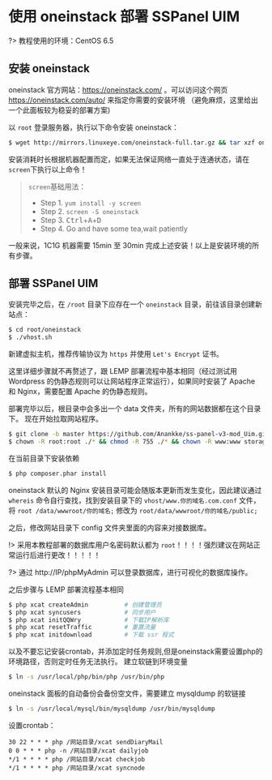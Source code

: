 # 使用 oneinstack 部署 SSPanel UIM

?> 教程使用的环境：CentOS 6.5

## 安装 oneinstack

oneinstack 官方网站：https://oneinstack.com/ 。可以访问这个网页 https://oneinstack.com/auto/ 来指定你需要的安装环境 （避免麻烦，这里给出一个此面板较为稳妥的部署方案)

以 `root` 登录服务器，执行以下命令安装 oneinstack：

```bash
$ wget http://mirrors.linuxeye.com/oneinstack-full.tar.gz && tar xzf oneinstack-full.tar.gz && ./oneinstack/install.sh --nginx_option 1 --php_option 5 --phpcache_option 1 --php_extensions zendguardloader,ioncube,imagick,gmagick --phpmyadmin --db_option 3 --dbinstallmethod 1 --dbrootpwd root --pureftpd
```

安装消耗时长根据机器配置而定，如果无法保证网络一直处于连通状态，请在`screen`下执行以上命令！

> `screen`基础用法：
> - Step 1. `yum install -y screen`
> - Step 2. `screen -S oneinstack`    
> - Step 3. <kbd>Ctrl</kbd>+<kbd>A</kbd>+<kbd>D</kbd>
> - Step 4. Go and have some tea,wait patiently

一般来说，1C1G 机器需要 15min 至 30min 完成上述安装！以上是安装环境的所有步骤。

## 部署 SSPanel UIM

安装完毕之后，在 `/root` 目录下应存在一个 `oneinstack` 目录，前往该目录创建新站点：

```bash
$ cd root/oneinstack
$ ./vhost.sh
```

新建虚拟主机，推荐传输协议为 `https` 并使用 `Let's Encrypt` 证书。

这里详细步骤就不再赘述了，跟 LEMP 部署流程中基本相同（经过测试用 Wordpress 的伪静态规则可以让网站程序正常运行），如果同时安装了 Apache 和 Nginx，需要配置 Apache 的伪静态规则。

部署完毕以后，根目录中会多出一个 data 文件夹，所有的网站数据都在这个目录下。
现在开始拉取网站程序。

```bash
$ git clone -b master https://github.com/Anankke/ss-panel-v3-mod_Uim.git tmp && mv tmp/.git . && rm -rf tmp && git reset --hard
$ chown -R root:root ./* && chmod -R 755 ./* && chown -R www:www storage
```

在当前目录下安装依赖

```bash
$ php composer.phar install
```

oneinstack 默认的 Nginx 安装目录可能会随版本更新而发生变化，因此建议通过  `whereis` 命令自行查找，找到安装目录下的 `vhost/www.你的域名.com.conf` 文件，将 `root /data/wwwroot/你的域名;` 修改为 `root/data/wwwroot/你的域名/public;`

之后，修改网站目录下 config 文件夹里面的内容来对接数据库。

!> 采用本教程部署的数据库用户名密码默认都为 `root`！！！！强烈建议在网站正常运行后进行更改！！！！！

?> 通过 http://IP/phpMyAdmin 可以登录数据库，进行可视化的数据库操作。

之后步骤与 LEMP 部署流程基本相同

```bash
$ php xcat createAdmin          # 创建管理员
$ php xcat syncusers            # 同步用户
$ php xcat initQQWry            # 下载IP解析库
$ php xcat resetTraffic         # 重置流量
$ php xcat initdownload         # 下载 ssr 程式
```

以及不要忘记安装crontab，并添加定时任务规则,但是oneinstack需要设置php的环境路径，否则定时任务无法执行。
建立软链到环境变量

```bash
$ ln -s /usr/local/php/bin/php /usr/bin/php
```

oneinstack 面板的自动备份会备份空文件，需要建立 mysqldump 的软链接

```bash
$ ln -s /usr/local/mysql/bin/mysqldump /usr/bin/mysqldump
```

设置crontab：

```
30 22 * * * php /网站目录/xcat sendDiaryMail
0 0 * * * php -n /网站目录/xcat dailyjob
*/1 * * * * php /网站目录/xcat checkjob
*/1 * * * * php /网站目录/xcat syncnode
```
